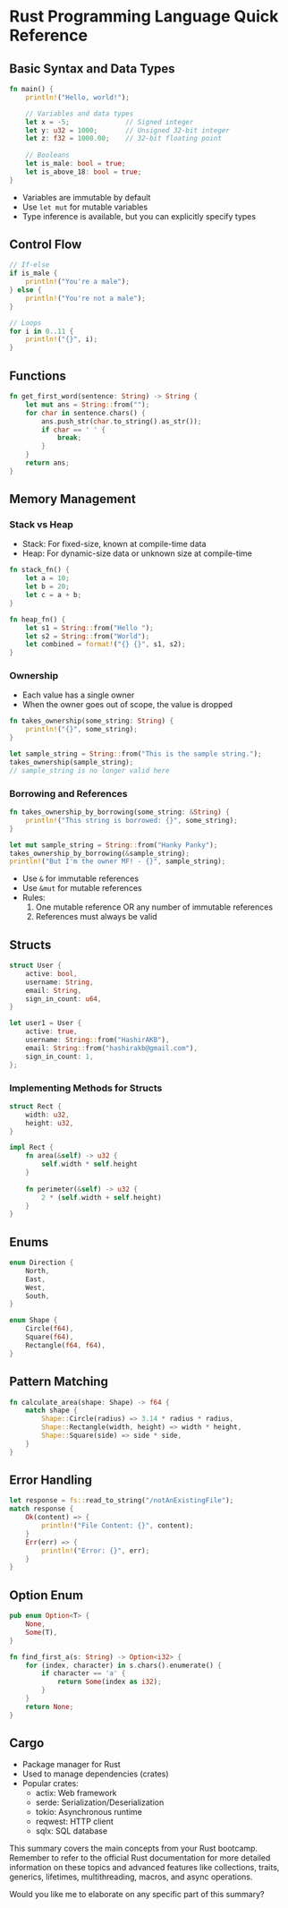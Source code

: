 # Rust Programming Language Quick Reference

## Basic Syntax and Data Types

```rust
fn main() {
    println!("Hello, world!");

    // Variables and data types
    let x = -5;              // Signed integer
    let y: u32 = 1000;       // Unsigned 32-bit integer
    let z: f32 = 1000.00;    // 32-bit floating point
    
    // Booleans
    let is_male: bool = true;
    let is_above_18: bool = true;
}
```

- Variables are immutable by default
- Use `let mut` for mutable variables
- Type inference is available, but you can explicitly specify types

## Control Flow

```rust
// If-else
if is_male {
    println!("You're a male");
} else {
    println!("You're not a male");
}

// Loops
for i in 0..11 {
    println!("{}", i);
}
```

## Functions

```rust
fn get_first_word(sentence: String) -> String {
    let mut ans = String::from("");
    for char in sentence.chars() {
        ans.push_str(char.to_string().as_str());
        if char == ' ' {
            break;
        }
    }
    return ans;
}
```

## Memory Management

### Stack vs Heap

- Stack: For fixed-size, known at compile-time data
- Heap: For dynamic-size data or unknown size at compile-time

```rust
fn stack_fn() {
    let a = 10;
    let b = 20;
    let c = a + b;
}

fn heap_fn() {
    let s1 = String::from("Hello ");
    let s2 = String::from("World");
    let combined = format!("{} {}", s1, s2);
}
```

### Ownership

- Each value has a single owner
- When the owner goes out of scope, the value is dropped

```rust
fn takes_ownership(some_string: String) {
    println!("{}", some_string);
}

let sample_string = String::from("This is the sample string.");
takes_ownership(sample_string);
// sample_string is no longer valid here
```

### Borrowing and References

```rust
fn takes_ownership_by_borrowing(some_string: &String) {
    println!("This string is borrowed: {}", some_string);
}

let mut sample_string = String::from("Hanky Panky");
takes_ownership_by_borrowing(&sample_string);
println!("But I'm the owner MF! - {}", sample_string);
```

- Use `&` for immutable references
- Use `&mut` for mutable references
- Rules:
  1. One mutable reference OR any number of immutable references
  2. References must always be valid

## Structs

```rust
struct User {
    active: bool,
    username: String,
    email: String,
    sign_in_count: u64,
}

let user1 = User {
    active: true,
    username: String::from("HashirAKB"),
    email: String::from("hashirakb@gmail.com"),
    sign_in_count: 1,
};
```

### Implementing Methods for Structs

```rust
struct Rect {
    width: u32,
    height: u32,
}

impl Rect {
    fn area(&self) -> u32 {
        self.width * self.height
    }
    
    fn perimeter(&self) -> u32 {
        2 * (self.width + self.height)
    }
}
```

## Enums

```rust
enum Direction {
    North,
    East,
    West,
    South,
}

enum Shape {
    Circle(f64),
    Square(f64),
    Rectangle(f64, f64),
}
```

## Pattern Matching

```rust
fn calculate_area(shape: Shape) -> f64 {
    match shape {
        Shape::Circle(radius) => 3.14 * radius * radius,
        Shape::Rectangle(width, height) => width * height,
        Shape::Square(side) => side * side,
    }
}
```

## Error Handling

```rust
let response = fs::read_to_string("/notAnExistingFile");
match response {
    Ok(content) => {
        println!("File Content: {}", content);
    }
    Err(err) => {
        println!("Error: {}", err);
    }
}
```

## Option Enum

```rust
pub enum Option<T> {
    None,
    Some(T),
}

fn find_first_a(s: String) -> Option<i32> {
    for (index, character) in s.chars().enumerate() {
        if character == 'a' {
            return Some(index as i32);
        }
    }
    return None;
}
```

## Cargo

- Package manager for Rust
- Used to manage dependencies (crates)
- Popular crates:
  - actix: Web framework
  - serde: Serialization/Deserialization
  - tokio: Asynchronous runtime
  - reqwest: HTTP client
  - sqlx: SQL database

This summary covers the main concepts from your Rust bootcamp. Remember to refer to the official Rust documentation for more detailed information on these topics and advanced features like collections, traits, generics, lifetimes, multithreading, macros, and async operations.

Would you like me to elaborate on any specific part of this summary?